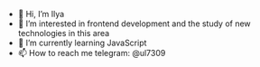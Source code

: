 - 👋 Hi, I’m Ilya
- 👀 I’m interested in frontend development and the study of new technologies in this area
- 🌱 I’m currently learning JavaScript
- 📫 How to reach me telegram: @ul7309

<!---
ul7309/ul7309 is a ✨ special ✨ repository because its `README.md` (this file) appears on your GitHub profile.
You can click the Preview link to take a look at your changes.
--->
